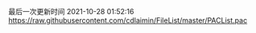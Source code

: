 最后一次更新时间 2021-10-28 01:52:16
https://raw.githubusercontent.com/cdlaimin/FileList/master/PACList.pac

